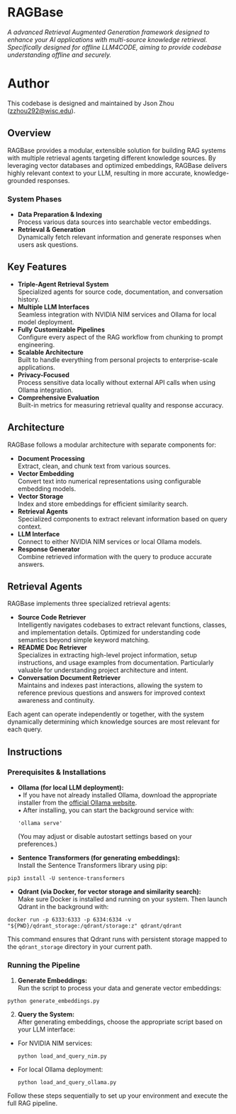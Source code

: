 # RAGBase

_A advanced Retrieval Augmented Generation framework designed to enhance your AI applications with multi-source knowledge retrieval. Specifically designed for offline LLM4CODE, aiming to provide codebase understanding offline and securely._

# Author

This codebase is designed and maintained by Json Zhou (zzhou292@wisc.edu).

## Overview

RAGBase provides a modular, extensible solution for building RAG systems with multiple retrieval agents targeting different knowledge sources. By leveraging vector databases and optimized embeddings, RAGBase delivers highly relevant context to your LLM, resulting in more accurate, knowledge-grounded responses.

### System Phases

- **Data Preparation & Indexing**  
  Process various data sources into searchable vector embeddings.
- **Retrieval & Generation**  
  Dynamically fetch relevant information and generate responses when users ask questions.

## Key Features

- **Triple-Agent Retrieval System**  
  Specialized agents for source code, documentation, and conversation history.
- **Multiple LLM Interfaces**  
  Seamless integration with NVIDIA NIM services and Ollama for local model deployment.
- **Fully Customizable Pipelines**  
  Configure every aspect of the RAG workflow from chunking to prompt engineering.
- **Scalable Architecture**  
  Built to handle everything from personal projects to enterprise-scale applications.
- **Privacy-Focused**  
  Process sensitive data locally without external API calls when using Ollama integration.
- **Comprehensive Evaluation**  
  Built-in metrics for measuring retrieval quality and response accuracy.

## Architecture

RAGBase follows a modular architecture with separate components for:

- **Document Processing**  
  Extract, clean, and chunk text from various sources.
- **Vector Embedding**  
  Convert text into numerical representations using configurable embedding models.
- **Vector Storage**  
  Index and store embeddings for efficient similarity search.
- **Retrieval Agents**  
  Specialized components to extract relevant information based on query context.
- **LLM Interface**  
  Connect to either NVIDIA NIM services or local Ollama models.
- **Response Generator**  
  Combine retrieved information with the query to produce accurate answers.

## Retrieval Agents

RAGBase implements three specialized retrieval agents:

- **Source Code Retriever**  
  Intelligently navigates codebases to extract relevant functions, classes, and implementation details. Optimized for understanding code semantics beyond simple keyword matching.
- **README Doc Retriever**  
  Specializes in extracting high-level project information, setup instructions, and usage examples from documentation. Particularly valuable for understanding project architecture and intent.
- **Conversation Document Retriever**  
  Maintains and indexes past interactions, allowing the system to reference previous questions and answers for improved context awareness and continuity.

Each agent can operate independently or together, with the system dynamically determining which knowledge sources are most relevant for each query.

## Instructions

### Prerequisites & Installations

- **Ollama (for local LLM deployment):**  
  • If you have not already installed Ollama, download the appropriate installer from the [official Ollama website](https://ollama.com).  
  • After installing, you can start the background service with:
  ```
  'ollama serve'
  ```
  (You may adjust or disable autostart settings based on your preferences.)

- **Sentence Transformers (for generating embeddings):**  
Install the Sentence Transformers library using pip:
```
pip3 install -U sentence-transformers
```
- **Qdrant (via Docker, for vector storage and similarity search):**  
Make sure Docker is installed and running on your system. Then launch Qdrant in the background with:

```
docker run -p 6333:6333 -p 6334:6334 -v "${PWD}/qdrant_storage:/qdrant/storage:z" qdrant/qdrant
```

This command ensures that Qdrant runs with persistent storage mapped to the `qdrant_storage` directory in your current path.

### Running the Pipeline

1. **Generate Embeddings:**  
 Run the script to process your data and generate vector embeddings:

  ```
python generate_embeddings.py
  ```

2. **Query the System:**  
After generating embeddings, choose the appropriate script based on your LLM interface:  
- For NVIDIA NIM services:
  ```
  python load_and_query_nim.py
  ```
- For local Ollama deployment:
  ```
  python load_and_query_ollama.py
  ```

Follow these steps sequentially to set up your environment and execute the full RAG pipeline.

  

